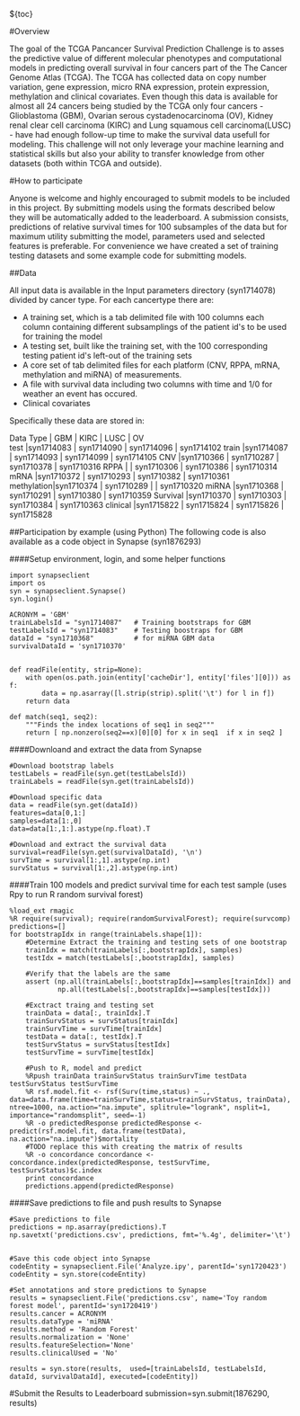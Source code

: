 ${toc}


#Overview

The goal of the TCGA Pancancer Survival Prediction Challenge is to asses the predictive value of different molecular phenotypes and computational models in predicting overall survival in four cancers part of the The Cancer Genome Atlas (TCGA).  The TCGA has collected data on copy number variation, gene expression, micro RNA expression, protein expression, methylation and clinical covariates.  Even though this data is available for almost all 24 cancers being studied by the TCGA only four cancers - Glioblastoma (GBM), Ovarian serous cystadenocarcinoma (OV), Kidney renal clear cell carcinoma (KIRC) and Lung squamous cell carcinoma(LUSC) - have had enough follow-up time to make the survival data usefull for modeling.   This challenge will not only  leverage your machine learning and statistical skills but also your ability to transfer knowledge from other datasets (both within TCGA and outside).


#How to participate

Anyone is welcome and highly encouraged to submit models to be included in this project.  By submitting models using the formats described below they will be automatically added to the leaderboard.  A submission consists, predictions of relative survival times for 100 subsamples of the data but for maximum utility submitting the model, parameters used and selected features is preferable.  For convenience we have created a set of training testing datasets and some example code for submitting models.


##Data

All input data is available in the Input parameters directory (syn1714078) divided by cancer type.  For each cancertype there are:

* A training set, which is a tab delimited file with 100 columns each column containing different subsamplings of the patient id's to be used for training the model
* A testing set, built like the training set, with the 100 corresponding testing patient id's left-out of the training sets
* A core set of tab delimited files for each platform (CNV, RPPA, mRNA, methylation and miRNA) of measurements.
* A file with survival data including two columns with time and 1/0 for weather an event has occured.
* Clinical covariates

Specifically these data are stored in:
     
Data Type  | GBM        | KIRC       | LUSC       |  OV       
test       |syn1714083  | syn1714090 | syn1714096 | syn1714102 
train      |syn1714087 	| syn1714093 | syn1714099 | syn1714105 
CNV        |syn1710366 	| syn1710287 | syn1710378 | syn1710316 
RPPA       |            | syn1710306 | syn1710386 | syn1710314 
mRNA       |syn1710372 	| syn1710293 | syn1710382 | syn1710361 
methylation|syn1710374 	| syn1710289 |            | syn1710320
miRNA      |syn1710368 	| syn1710291 | syn1710380 | syn1710359
Survival   |syn1710370 	| syn1710303 | syn1710384 | syn1710363 
clinical   |syn1715822 	| syn1715824 | syn1715826 | syn1715828 

##Participation by example (using Python)
The following code is also available as a code object in Synapse (syn1876293)

####Setup environment, login, and some helper functions
```
import synapseclient
import os
syn = synapseclient.Synapse()
syn.login()

ACRONYM = 'GBM'
trainLabelsId = "syn1714087"   # Training bootstraps for GBM
testLabelsId = "syn1714083"    # Testing boostraps for GBM
dataId = "syn1710368"          # for miRNA GBM data
survivalDataId = 'syn1710370'


def readFile(entity, strip=None):
    with open(os.path.join(entity['cacheDir'], entity['files'][0])) as f:
        data = np.asarray([l.strip(strip).split('\t') for l in f])
    return data

def match(seq1, seq2):
    """Finds the index locations of seq1 in seq2"""
    return [ np.nonzero(seq2==x)[0][0] for x in seq1  if x in seq2 ]
```

####Downloand and extract the data from Synapse
```
#Download bootstrap labels
testLabels = readFile(syn.get(testLabelsId))
trainLabels = readFile(syn.get(trainLabelsId))

#Download specific data
data = readFile(syn.get(dataId))
features=data[0,1:]
samples=data[1:,0]
data=data[1:,1:].astype(np.float).T

#Download and extract the survival data
survival=readFile(syn.get(survivalDataId), '\n')
survTime = survival[1:,1].astype(np.int)
survStatus = survival[1:,2].astype(np.int)
```

####Train 100 models and predict survival time for each test sample (uses Rpy to run R random survival forest)
```
%load_ext rmagic
%R require(survival); require(randomSurvivalForest); require(survcomp)
predictions=[]
for bootstrapIdx in range(trainLabels.shape[1]):
    #Determine Extract the training and testing sets of one bootstrap
    trainIdx = match(trainLabels[:,bootstrapIdx], samples)
    testIdx = match(testLabels[:,bootstrapIdx], samples)

    #Verify that the labels are the same
    assert (np.all(trainLabels[:,bootstrapIdx]==samples[trainIdx]) and 
            np.all(testLabels[:,bootstrapIdx]==samples[testIdx]))

    #Exctract traing and testing set
    trainData = data[:, trainIdx].T
    trainSurvStatus = survStatus[trainIdx]
    trainSurvTime = survTime[trainIdx]
    testData = data[:, testIdx].T
    testSurvStatus = survStatus[testIdx]
    testSurvTime = survTime[testIdx]

    #Push to R, model and predict
    %Rpush trainData trainSurvStatus trainSurvTime testData testSurvStatus testSurvTime
    %R rsf.model.fit <- rsf(Surv(time,status) ~ ., data=data.frame(time=trainSurvTime,status=trainSurvStatus, trainData), ntree=1000, na.action="na.impute", splitrule="logrank", nsplit=1, importance="randomsplit", seed=-1)
    %R -o predictedResponse predictedResponse <- predict(rsf.model.fit, data.frame(testData), na.action="na.impute")$mortality
    #TODO replace this with creating the matrix of results
    %R -o concordance concordance <- concordance.index(predictedResponse, testSurvTime, testSurvStatus)$c.index
    print concordance
    predictions.append(predictedResponse)
```

####Save predictions to file and push results to Synapse

```
#Save predictions to file
predictions = np.asarray(predictions).T
np.savetxt('predictions.csv', predictions, fmt='%.4g', delimiter='\t')


#Save this code object into Synapse
codeEntity = synapseclient.File('Analyze.ipy', parentId='syn1720423')
codeEntity = syn.store(codeEntity)

#Set annotations and store predictions to Synapse
results = synapseclient.File('predictions.csv', name='Toy random forest model', parentId='syn1720419')
results.cancer = ACRONYM
results.dataType = 'miRNA'
results.method = 'Random Forest'
results.normalization = 'None'
results.featureSelection='None'
results.clinicalUsed = 'No'

results = syn.store(results,  used=[trainLabelsId, testLabelsId, dataId, survivalDataId], executed=[codeEntity])
```

#Submit the Results to Leaderboard
submission=syn.submit(1876290, results)
